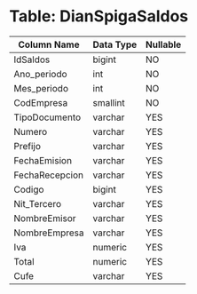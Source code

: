 # Table: DianSpigaSaldos

| Column Name | Data Type | Nullable |
|-------------|-----------|----------|
| IdSaldos | bigint | NO |
| Ano_periodo | int | NO |
| Mes_periodo | int | NO |
| CodEmpresa | smallint | NO |
| TipoDocumento | varchar | YES |
| Numero | varchar | YES |
| Prefijo | varchar | YES |
| FechaEmision | varchar | YES |
| FechaRecepcion | varchar | YES |
| Codigo | bigint | YES |
| Nit_Tercero | varchar | YES |
| NombreEmisor | varchar | YES |
| NombreEmpresa | varchar | YES |
| Iva | numeric | YES |
| Total | numeric | YES |
| Cufe | varchar | YES |
